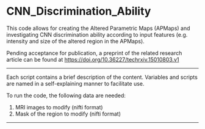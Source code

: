 # CNN_Discrimination_Ability

This code allows for creating the Altered Parametric Maps (APMaps) and investigating CNN discrimination ability according to input features (e.g. intensity and size of the altered region in the APMaps).

Pending acceptance for publication, a preprint of the related research article can be found at https://doi.org/10.36227/techrxiv.15010803.v1

*****************
Each script contains a brief description of the content. Variables and scripts are named in a self-explaining manner to facilitate use.

To run the code, the following data are needed:
1) MRI images to modify (nifti format)
2) Mask of the region to modify (nifti format)
*****************
